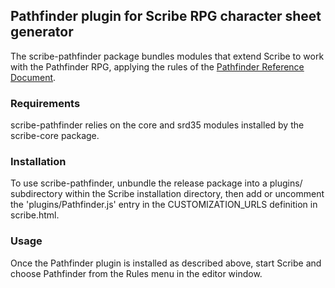 ## Pathfinder plugin for Scribe RPG character sheet generator

The scribe-pathfinder package bundles modules that extend Scribe to work with
the Pathfinder RPG, applying the rules of the
<a href="http://paizo.com/pathfinderRPG/prd/">Pathfinder Reference Document</a>.

### Requirements

scribe-pathfinder relies on the core and srd35 modules installed by the
scribe-core package.

### Installation

To use scribe-pathfinder, unbundle the release package into a plugins/
subdirectory within the Scribe installation directory, then add or uncomment
the 'plugins/Pathfinder.js' entry in the CUSTOMIZATION_URLS definition in
scribe.html.

### Usage

Once the Pathfinder plugin is installed as described above, start Scribe and
choose Pathfinder from the Rules menu in the editor window.
